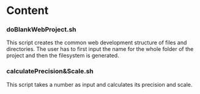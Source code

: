 # Content
### doBlankWebProject.sh
This script creates the common web development structure of files and directories. The user has to first input the name for the whole folder of the project and then the filesystem is generated.

### calculatePrecision&Scale.sh
This script takes a number as input and calculates its precision and scale.
